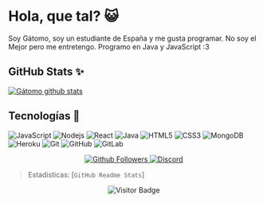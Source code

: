 # Hola, que tal? 😺

Soy Gátomo, soy un estudiante de España y me gusta programar. No soy el Mejor pero me entretengo. Programo en Java y JavaScript
:3

## GitHub Stats ✨
[![Gátomo github stats](https://github-readme-stats.vercel.app/api?username=gatomo-oficial&show_icons=true&count_private=true&theme=react&extra=TheHuskyBot/Husky;Gatomo-Bunkers/Normal)](https://github.com/gatomo-oficial)

## Tecnologías 🍺
![JavaScript](https://img.shields.io/badge/-JavaScript-black?style=flat-square&logo=javascript)
![Nodejs](https://img.shields.io/badge/-Nodejs-black?style=flat-square&logo=Node.js)
![React](https://img.shields.io/badge/-React-black?style=flat-square&logo=react)
![Java](https://img.shields.io/badge/-java-E34A86?style=flat-square&logo=java)
![HTML5](https://img.shields.io/badge/-HTML5-E34F26?style=flat-square&logo=html5&logoColor=white)
![CSS3](https://img.shields.io/badge/-CSS3-1572B6?style=flat-square&logo=css3)
![MongoDB](https://img.shields.io/badge/-MongoDB-black?style=flat-square&logo=mongodb)
![Heroku](https://img.shields.io/badge/-Heroku-430098?style=flat-square&logo=heroku)
![Git](https://img.shields.io/badge/-Git-black?style=flat-square&logo=git)
![GitHub](https://img.shields.io/badge/-GitHub-181717?style=flat-square&logo=github)
![GitLab](https://img.shields.io/badge/-GitLab-FCA121?style=flat-square&logo=gitlab)



<p align="center">
  <a href="https://github.com/gatomo-oficial">
    <img alt="Github Followers" src="https://img.shields.io/github/followers/gatomo-oficial?logo=github&style=for-the-badge" />
  </a>
  <a href="https://discord.gg/NmW8kYv">
    <img alt="Discord" src="https://img.shields.io/discord/685949311443271744?logo=Discord&style=for-the-badge" />
  </a>
</p>


> Estadisticas: [`GitHub Readme Stats`]
<div align="center">
   
   ![Visitor Badge](https://visitor-badge.laobi.icu/badge?page_id=gatomo-oficial.gatomo-oficial)
   
</div>
